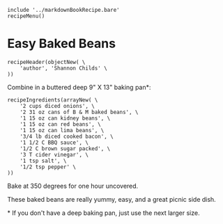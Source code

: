 ~~~ markdown-script
include '../markdownBookRecipe.bare'
recipeMenu()
~~~

# Easy Baked Beans

~~~ markdown-script
recipeHeader(objectNew( \
    'author', 'Shannon Childs' \
))
~~~

Combine in a buttered deep 9" X 13" baking pan\*:

~~~ markdown-script
recipeIngredients(arrayNew( \
    '2 cups diced onions', \
    '2 31 oz cans of B & M baked beans', \
    '1 15 oz can kidney beans', \
    '1 15 oz can red beans', \
    '1 15 oz can lima beans', \
    '3/4 lb diced cooked bacon', \
    '1 1/2 C BBQ sauce', \
    '1/2 C brown sugar packed', \
    '3 T cider vinegar', \
    '1 tsp salt', \
    '1/2 tsp pepper' \
))
~~~

Bake at 350 degrees for one hour uncovered.

These baked beans are really yummy, easy, and a great picnic side dish.

\* If you don't have a deep baking pan, just use the next larger size.
